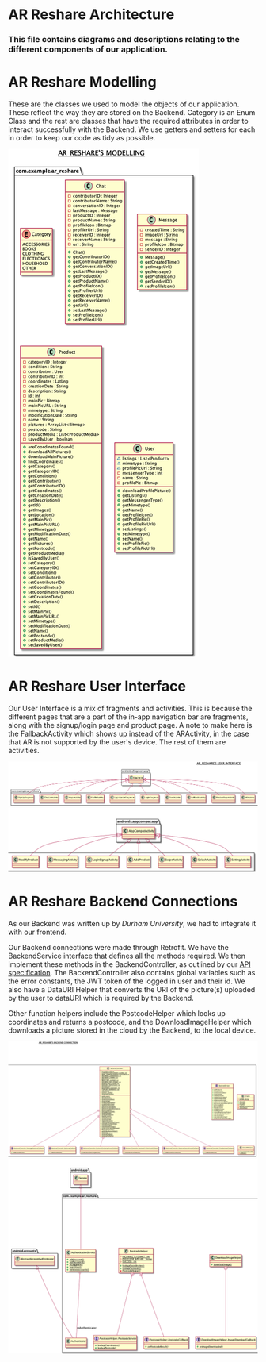 # AR Reshare Architecture

### This file contains diagrams and descriptions relating to the different components of our application.

# AR Reshare Modelling

These are the classes we used to model the objects of our application. These reflect the way they are stored on the Backend. Category is an Enum Class and the rest are classes that have the required attributes in order to interact successfully with the Backend. We use getters and setters for each in order to keep our code as tidy as possible. 

![AR Reshare Model](ar-reshare-models.png)

# AR Reshare User Interface

Our User Interface is a mix of fragments and activities. This is because the different pages that are a part of the in-app navigation bar are fragments, along with the signup/login page and product page. A note to make here is the FallbackActivity which shows up instead of the ARActivity, in the case that AR is not supported by the user's device. The rest of them are activities. 
 
![AR Reshare UI Fragments](ar-reshare-ui-fragments.png)
![AR Reshare UI Activities](ar-reshare-ui-activities.png)

# AR Reshare Backend Connections

As our Backend was written up by *Durham University*, we had to integrate it with our frontend. 

Our Backend connections were made through Retrofit. We have the BackendService interface that defines all the methods required. We then implement these methods in the BackendController, as outlined by our [API specification](https://ar-reshare.herokuapp.com/#/). The BackendController also contains global variables such as the error constants, the JWT token of the logged in user and their id. We also have a DataURI Helper that converts the URI of the picture(s) uploaded by the user to dataURI which is required by the Backend. 

Other function helpers include the PostcodeHelper which looks up coordinates and returns a postcode, and the DownloadImageHelper which downloads a picture stored in the cloud by the Backend, to the local device. 

![AR Reshare Backend Endpoints](ar-reshare-backend-endpoints.png)
![AR Reshare Backend Helpers](ar-reshare-backend-helpers.png)





